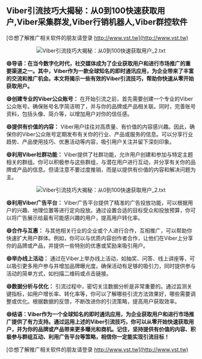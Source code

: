 ## **Viber引流技巧大揭秘：从0到100快速获取用户,Viber采集群发,Viber行销机器人,Viber群控软件**

[😍想了解推广相关软件的朋友请登录 http://www.vst.tw](http://www.vst.tw)

 <center><img src="https://vst.tw/MP4/tuiguang/png/5.png" alt="Viber引流技巧大揭秘：从0到100快速获取用户_2.txt"></center>

**😄导语：在当今数字化时代，社交媒体成为了企业获取用户和进行市场推广的重要渠道之一。其中，Viber作为一款全球知名的即时通讯应用，为企业带来了丰富的交流和推广机会。本文将揭示一些有效的Viber引流技巧，帮助你快速从零开始获取用户。**

**😄创建专业的Viber公众账号：**
在开始引流之前，首先需要创建一个专业的Viber公众账号。确保账号名字简洁明了，并与你的品牌或产品相关联。同时，完善账号资料，包括头像、简介等，以增加用户对你的信任感。

**😄提供有价值的内容：**
Viber用户往往对高质量、有价值的内容感兴趣。因此，确保你的Viber公众账号定期发布有关你的行业、产品或服务的信息。可以分享行业趋势、产品使用技巧、优惠活动等内容，吸引用户关注并留下深刻印象。

**😄利用Viber社群功能：**
Viber提供了社群功能，允许用户创建和参加与特定主题相关的群组。你可以积极参与这些群组，与潜在用户进行互动，并分享有关你的品牌或产品的信息。但请注意不要过度推销，而是以提供有价值的内容和解决问题为主。

 <center><img src="https://vst.tw/MP4/tuiguang/png/5.png" alt="Viber引流技巧大揭秘：从0到100快速获取用户_2.txt"></center>

**😄利用Viber广告平台：**
Viber广告平台提供了精准的广告投放功能，可以根据用户的兴趣、地理位置等进行定向投放。通过设置合适的目标受众和投放预算，你可以将广告展示给最有可能感兴趣的用户，提高用户转化率。

**😄合作与互惠：**
与其他相关行业的企业或个人进行合作，互相推广，可以帮助你快速扩大用户群体。例如，你可以与优质内容创作者合作，让他们在Viber上分享你的品牌或产品，并提供一些特别的优惠或奖励来吸引用户。

**😄举办线上活动：**
通过在Viber上举办线上活动，如抽奖、问答、线上讲座等，可以吸引更多用户参与并增加品牌曝光度。确保活动有足够的吸引力，同时提供参与活动的简单方式，如扫描二维码或点击链接。

**😄数据分析与优化：**
引流过程中，密切关注数据分析是非常重要的。通过监测关键指标，如用户增长率、转化率等，你可以了解哪些引流方法效果好，哪些需要调整或优化。根据数据的反馈，不断改进你的引流策略，提高用户获取效率。

**😄结语：Viber作为一个全球知名的即时通讯应用，为企业获取用户和进行市场推广提供了有力支持。通过运用上述的Viber引流技巧，你可以从零开始快速获取用户，并为你的品牌或产品带来更多曝光和商机。记住，坚持提供有价值的内容、积极参与群组互动、利用广告平台等策略，相信你一定能实现引流目标！**

[😍想了解推广相关软件的朋友请登录 http://www.vst.tw](http://www.vst.tw)



